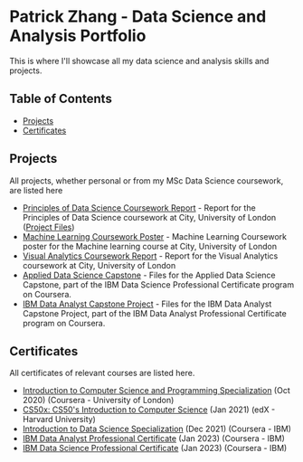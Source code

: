 # Patrick Zhang - Data Science and Analysis Portfolio

This is where I'll showcase all my data science and analysis skills and projects.

## Table of Contents
- [Projects](#projects)
- [Certificates](#certificates)

## Projects
All projects, whether personal or from my MSc Data Science coursework, are listed here
- [Principles of Data Science Coursework Report](https://github.com/pzhang58/citymscdatasciencecoursework/blob/main/PoDS%20Final%20Project%20Report.pdf) - Report for the Principles of Data Science coursework at City, University of London ([Project Files](https://github.com/pzhang58/Analysis-of-Air-Quality-in-Guangzhou-China))
- [Machine Learning Coursework Poster](https://github.com/pzhang58/citymscdatasciencecoursework/blob/main/MachineLearning_Poster.pdf) - Machine Learning Coursework poster for the Machine learning course at City, University of London
- [Visual Analytics Coursework Report](https://github.com/pzhang58/citymscdatasciencecoursework/blob/main/Visual_Analytics_Final_Project.pdf) - Report for the Visual Analytics coursework at City, University of London
- [Applied Data Science Capstone](https://github.com/pzhang58/IBM_DataScience_Capstone) - Files for the Applied Data Science Capstone, part of the IBM Data Science Professional Certificate program on Coursera.
- [IBM Data Analyst Capstone Project](https://github.com/pzhang58/IBM_Data_Analyst_Capstone_Project) - Files for the IBM Data Analyst Capstone Project, part of the IBM Data Analyst Professional Certificate program on Coursera.

## Certificates
All certificates of relevant courses are listed here.

- [Introduction to Computer Science and Programming Specialization](https://coursera.org/share/048df35e9f298abd840f7fe4b7e690ef) (Oct 2020) (Coursera - University of London)
- [CS50x: CS50's Introduction to Computer Science](https://courses.edx.org/certificates/27c414c13e3444b09bad5cd3bda47923) (Jan 2021) (edX - Harvard University)
- [Introduction to Data Science Specialization](https://coursera.org/share/58da956b461ffcc75689cc4f03194a68) (Dec 2021) (Coursera - IBM)
- [IBM Data Analyst Professional Certificate](https://coursera.org/share/06b6a632cdf64b37edddaec03a9e214f) (Jan 2023) (Coursera - IBM)
- [IBM Data Science Professional Certificate](https://coursera.org/share/71e12431a862395019282db9952ec497) (Jan 2023) (Coursera - IBM)
